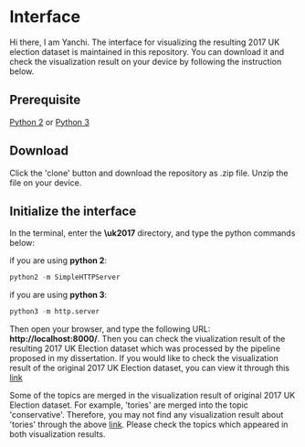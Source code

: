 # Interface
Hi there, I am Yanchi. The interface for visualizing the resulting 2017 UK election dataset is maintained in this repository. You can download it and check the visualization result on your device by following the instruction below.

## Prerequisite 
[Python 2](https://www.python.org/downloads/release/python-2714/) or [Python 3](https://www.python.org/downloads/release/python-374/)

## Download 
Click the 'clone' button and download the repository as .zip file. Unzip the file on your device.

## Initialize the interface
In the terminal, enter the **\uk2017** directory, and type the python commands below:

if you are using **python 2**:
```python
python2 -m SimpleHTTPServer
```

if you are using **python 3**:

```python
python3 -m http.server
```

Then open your browser, and type the following URL: **http://localhost:8000/**. Then you can check the viualization result of the resulting 2017 UK Election dataset which was processed by the pipeline proposed in my dissertation. If you would like to check the visualization result of the original 2017 UK Election dataset, you can view it through this [link](http://elections.iti.gr/uk2017/?normalised=false)

Some of the topics are merged in the visualization result of original 2017 UK Election dataset. For example, 'tories' are merged into the topic 'conservative'. Therefore, you may not find any visualization result about 'tories' through the above [link](http://elections.iti.gr/uk2017/?normalised=false). Please check the topics which appeared in both visualization results.
